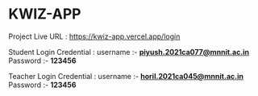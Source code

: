 # KWIZ-APP
Project Live URL : https://kwiz-app.vercel.app/login


Student Login Credential : username :- **piyush.2021ca077@mnnit.ac.in** Password :- **123456**

Teacher Login Credential : username :- **horil.2021ca045@mnnit.ac.in** Password :- **123456**

